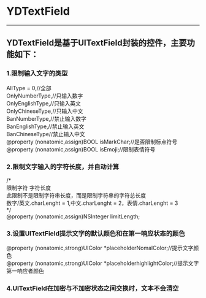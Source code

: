 # YDTextField
***

## YDTextField是基于UITextField封装的控件，主要功能如下：<br>
### 1.限制输入文字的类型 <br>
AllType = 0,//全部 <br>
OnlyNumberType,//只输入数字 <br>
OnlyEnglishType,//只输入英文 <br>
OnlyChineseType,//只输入中文 <br>
BanNumberType,//禁止输入数字 <br>
BanEnglishType,//禁止输入英文 <br>
BanChineseType//禁止输入中文 <br>
@property (nonatomic,assign)BOOL isMarkChar;//是否限制标点符号 <br>
@property (nonatomic,assign)BOOL isEmoji;//限制表情符号 <br>
### 2.限制文字输入的字符长度，并自动计算 <br>
/* <br>
 限制字符 字符长度 <br>
 此限制不是限制字符串长度，而是限制字符串的字符总长度 <br>
 数字/英文.charLenght = 1,中文.charLenght = 2，表情.charLenght = 3 <br>
 */ <br>
@property (nonatomic,assign)NSInteger limitLength; <br>
### 3.设置UITextField提示文字的默认颜色和在第一响应状态的颜色 <br>
@property (nonatomic,strong)UIColor *placeholderNomalColor;//提示文字颜色 <br>
@property (nonatomic,strong)UIColor *placeholderhighlightColor;//提示文字第一响应者颜色 <br>
### 4.UITextField在加密与不加密状态之间交换时，文本不会清空 <br>

